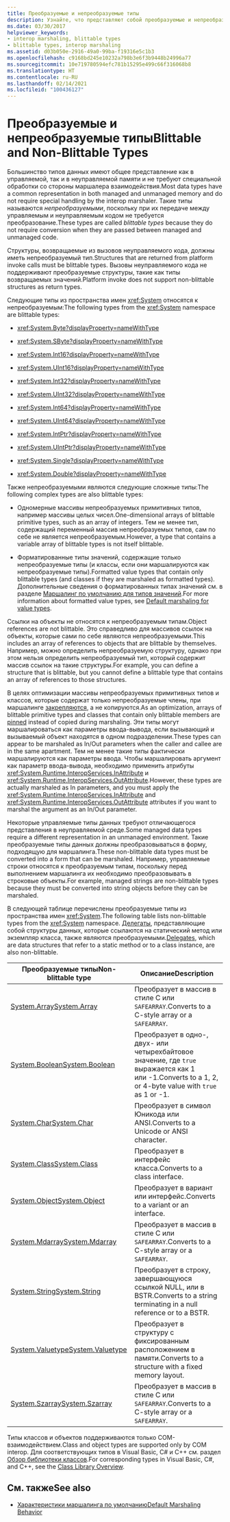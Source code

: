 ```yaml
---
title: Преобразуемые и непреобразуемые типы
description: Узнайте, что представляют собой преобразуемые и непреобразуемые типы. Преобразуемые типы данных одинаково представлены в управляемой и неуправляемой памяти и не требуют специальной обработки.
ms.date: 03/30/2017
helpviewer_keywords:
- interop marshaling, blittable types
- blittable types, interop marshaling
ms.assetid: d03b050e-2916-49a0-99ba-f19316e5c1b3
ms.openlocfilehash: c9168bd245e10232a798b3e6f3b9448b24996a77
ms.sourcegitcommit: 10e719780594efc781b15295e499c66f316068b8
ms.translationtype: HT
ms.contentlocale: ru-RU
ms.lasthandoff: 02/14/2021
ms.locfileid: "100436127"
---
```

# <a name="blittable-and-non-blittable-types"></a><span data-ttu-id="30038-104">Преобразуемые и непреобразуемые типы</span><span class="sxs-lookup"><span data-stu-id="30038-104">Blittable and Non-Blittable Types</span></span>

<span data-ttu-id="30038-105">Большинство типов данных имеют общее представление как в управляемой, так и в неуправляемой памяти и не требуют специальной обработки со стороны маршалера взаимодействия.</span><span class="sxs-lookup"><span data-stu-id="30038-105">Most data types have a common representation in both managed and unmanaged memory and do not require special handling by the interop marshaler.</span></span> <span data-ttu-id="30038-106">Такие типы называются *непреобразуемыми*, поскольку при их передаче между управляемым и неуправляемым кодом не требуется преобразование.</span><span class="sxs-lookup"><span data-stu-id="30038-106">These types are called *blittable types* because they do not require conversion when they are passed between managed and unmanaged code.</span></span>  
  
 <span data-ttu-id="30038-107">Структуры, возвращаемые из вызовов неуправляемого кода, должны иметь непреобразуемый тип.</span><span class="sxs-lookup"><span data-stu-id="30038-107">Structures that are returned from platform invoke calls must be blittable types.</span></span> <span data-ttu-id="30038-108">Вызовы неуправляемого кода не поддерживают преобразуемые структуры, такие как типы возвращаемых значений.</span><span class="sxs-lookup"><span data-stu-id="30038-108">Platform invoke does not support non-blittable structures as return types.</span></span>  
  
 <span data-ttu-id="30038-109">Следующие типы из пространства имен <xref:System> относятся к непреобразуемым:</span><span class="sxs-lookup"><span data-stu-id="30038-109">The following types from the <xref:System> namespace are blittable types:</span></span>  
  
- <xref:System.Byte?displayProperty=nameWithType>  
  
- <xref:System.SByte?displayProperty=nameWithType>  
  
- <xref:System.Int16?displayProperty=nameWithType>  
  
- <xref:System.UInt16?displayProperty=nameWithType>  
  
- <xref:System.Int32?displayProperty=nameWithType>  
  
- <xref:System.UInt32?displayProperty=nameWithType>  
  
- <xref:System.Int64?displayProperty=nameWithType>  
  
- <xref:System.UInt64?displayProperty=nameWithType>  
  
- <xref:System.IntPtr?displayProperty=nameWithType>  
  
- <xref:System.UIntPtr?displayProperty=nameWithType>  
  
- <xref:System.Single?displayProperty=nameWithType>  
  
- <xref:System.Double?displayProperty=nameWithType>  
  
 <span data-ttu-id="30038-110">Также непреобразуемыми являются следующие сложные типы:</span><span class="sxs-lookup"><span data-stu-id="30038-110">The following complex types are also blittable types:</span></span>  
  
- <span data-ttu-id="30038-111">Одномерные массивы непреобразуемых примитивных типов, например массивы целых чисел.</span><span class="sxs-lookup"><span data-stu-id="30038-111">One-dimensional arrays of blittable primitive types, such as an array of integers.</span></span> <span data-ttu-id="30038-112">Тем не менее тип, содержащий переменный массив непреобразуемых типов, сам по себе не является непреобразуемым.</span><span class="sxs-lookup"><span data-stu-id="30038-112">However, a type that contains a variable array of blittable types is not itself blittable.</span></span>
  
- <span data-ttu-id="30038-113">Форматированные типы значений, содержащие только непреобразуемые типы (и классы, если они маршалируются как непреобразуемые типы).</span><span class="sxs-lookup"><span data-stu-id="30038-113">Formatted value types that contain only blittable types (and classes if they are marshaled as formatted types).</span></span> <span data-ttu-id="30038-114">Дополнительные сведения о форматированных типах значений см. в разделе [Маршалинг по умолчанию для типов значений](default-marshaling-behavior.md#default-marshaling-for-value-types).</span><span class="sxs-lookup"><span data-stu-id="30038-114">For more information about formatted value types, see [Default marshaling for value types](default-marshaling-behavior.md#default-marshaling-for-value-types).</span></span>  
  
 <span data-ttu-id="30038-115">Ссылки на объекты не относятся к непреобразуемым типам.</span><span class="sxs-lookup"><span data-stu-id="30038-115">Object references are not blittable.</span></span> <span data-ttu-id="30038-116">Это справедливо для массивов ссылок на объекты, которые сами по себе являются непреобразуемыми.</span><span class="sxs-lookup"><span data-stu-id="30038-116">This includes an array of references to objects that are blittable by themselves.</span></span> <span data-ttu-id="30038-117">Например, можно определить непреобразуемую структуру, однако при этом нельзя определить непреобразуемый тип, который содержит массив ссылок на такие структуры.</span><span class="sxs-lookup"><span data-stu-id="30038-117">For example, you can define a structure that is blittable, but you cannot define a blittable type that contains an array of references to those structures.</span></span>  
  
 <span data-ttu-id="30038-118">В целях оптимизации массивы непреобразуемых примитивных типов и классов, которые содержат только непреобразуемые члены, при маршалинге [закрепляются](copying-and-pinning.md), а не копируются.</span><span class="sxs-lookup"><span data-stu-id="30038-118">As an optimization, arrays of blittable primitive types and classes that contain only blittable members are [pinned](copying-and-pinning.md) instead of copied during marshaling.</span></span> <span data-ttu-id="30038-119">Эти типы могут маршалироваться как параметры ввода-вывода, если вызывающий и вызываемый объект находятся в одном подразделении.</span><span class="sxs-lookup"><span data-stu-id="30038-119">These types can appear to be marshaled as In/Out parameters when the caller and callee are in the same apartment.</span></span> <span data-ttu-id="30038-120">Тем не менее такие типы фактически маршалируются как параметры ввода. Чтобы маршалировать аргумент как параметр ввода-вывода, необходимо применить атрибуты <xref:System.Runtime.InteropServices.InAttribute> и <xref:System.Runtime.InteropServices.OutAttribute>.</span><span class="sxs-lookup"><span data-stu-id="30038-120">However, these types are actually marshaled as In parameters, and you must apply the <xref:System.Runtime.InteropServices.InAttribute> and <xref:System.Runtime.InteropServices.OutAttribute> attributes if you want to marshal the argument as an In/Out parameter.</span></span>
  
 <span data-ttu-id="30038-121">Некоторые управляемые типы данных требуют отличающегося представления в неуправляемой среде.</span><span class="sxs-lookup"><span data-stu-id="30038-121">Some managed data types require a different representation in an unmanaged environment.</span></span> <span data-ttu-id="30038-122">Такие преобразуемые типы данных должны преобразовываться в форму, подходящую для маршалинга.</span><span class="sxs-lookup"><span data-stu-id="30038-122">These non-blittable data types must be converted into a form that can be marshaled.</span></span> <span data-ttu-id="30038-123">Например, управляемые строки относятся к преобразуемым типам, поскольку перед выполнением маршалинга их необходимо преобразовывать в строковые объекты.</span><span class="sxs-lookup"><span data-stu-id="30038-123">For example, managed strings are non-blittable types because they must be converted into string objects before they can be marshaled.</span></span>  
  
 <span data-ttu-id="30038-124">В следующей таблице перечислены преобразуемые типы из пространства имен <xref:System>.</span><span class="sxs-lookup"><span data-stu-id="30038-124">The following table lists non-blittable types from the <xref:System> namespace.</span></span> <span data-ttu-id="30038-125">[Делегаты](default-marshaling-behavior.md#default-marshaling-for-delegates), представляющие собой структуры данных, которые ссылаются на статический метод или экземпляр класса, также являются преобразуемыми.</span><span class="sxs-lookup"><span data-stu-id="30038-125">[Delegates](default-marshaling-behavior.md#default-marshaling-for-delegates), which are data structures that refer to a static method or to a class instance, are also non-blittable.</span></span>  
  
|<span data-ttu-id="30038-126">Преобразуемые типы</span><span class="sxs-lookup"><span data-stu-id="30038-126">Non-blittable type</span></span>|<span data-ttu-id="30038-127">Описание</span><span class="sxs-lookup"><span data-stu-id="30038-127">Description</span></span>|  
|-------------------------|-----------------|  
|[<span data-ttu-id="30038-128">System.Array</span><span class="sxs-lookup"><span data-stu-id="30038-128">System.Array</span></span>](default-marshaling-for-arrays.md)|<span data-ttu-id="30038-129">Преобразует в массив в стиле C или `SAFEARRAY`.</span><span class="sxs-lookup"><span data-stu-id="30038-129">Converts to a C-style array or a `SAFEARRAY`.</span></span>|  
|<span data-ttu-id="30038-130">[System.Boolean](/previous-versions/dotnet/netframework-4.0/t2t3725f(v=vs.100))</span><span class="sxs-lookup"><span data-stu-id="30038-130">[System.Boolean](/previous-versions/dotnet/netframework-4.0/t2t3725f(v=vs.100))</span></span>|<span data-ttu-id="30038-131">Преобразует в одно-, двух- или четырехбайтовое значение, где `true` выражается как 1 или -1.</span><span class="sxs-lookup"><span data-stu-id="30038-131">Converts to a 1, 2, or 4-byte value with `true` as 1 or -1.</span></span>|  
|<span data-ttu-id="30038-132">[System.Char](/previous-versions/dotnet/netframework-4.0/6tyybbf2(v=vs.100))</span><span class="sxs-lookup"><span data-stu-id="30038-132">[System.Char](/previous-versions/dotnet/netframework-4.0/6tyybbf2(v=vs.100))</span></span>|<span data-ttu-id="30038-133">Преобразует в символ Юникода или ANSI.</span><span class="sxs-lookup"><span data-stu-id="30038-133">Converts to a Unicode or ANSI character.</span></span>|  
|<span data-ttu-id="30038-134">[System.Class](/previous-versions/dotnet/netframework-4.0/s0968xy8(v=vs.100))</span><span class="sxs-lookup"><span data-stu-id="30038-134">[System.Class](/previous-versions/dotnet/netframework-4.0/s0968xy8(v=vs.100))</span></span>|<span data-ttu-id="30038-135">Преобразует в интерфейс класса.</span><span class="sxs-lookup"><span data-stu-id="30038-135">Converts to a class interface.</span></span>|  
|[<span data-ttu-id="30038-136">System.Object</span><span class="sxs-lookup"><span data-stu-id="30038-136">System.Object</span></span>](default-marshaling-for-objects.md)|<span data-ttu-id="30038-137">Преобразует в вариант или интерфейс.</span><span class="sxs-lookup"><span data-stu-id="30038-137">Converts to a variant or an interface.</span></span>|  
|[<span data-ttu-id="30038-138">System.Mdarray</span><span class="sxs-lookup"><span data-stu-id="30038-138">System.Mdarray</span></span>](default-marshaling-for-arrays.md)|<span data-ttu-id="30038-139">Преобразует в массив в стиле C или `SAFEARRAY`.</span><span class="sxs-lookup"><span data-stu-id="30038-139">Converts to a C-style array or a `SAFEARRAY`.</span></span>|  
|[<span data-ttu-id="30038-140">System.String</span><span class="sxs-lookup"><span data-stu-id="30038-140">System.String</span></span>](default-marshaling-for-strings.md)|<span data-ttu-id="30038-141">Преобразует в строку, завершающуюся ссылкой NULL, или в BSTR.</span><span class="sxs-lookup"><span data-stu-id="30038-141">Converts to a string terminating in a null reference or to a BSTR.</span></span>|  
|<span data-ttu-id="30038-142">[System.Valuetype](/previous-versions/dotnet/netframework-4.0/0t2cwe11(v=vs.100))</span><span class="sxs-lookup"><span data-stu-id="30038-142">[System.Valuetype](/previous-versions/dotnet/netframework-4.0/0t2cwe11(v=vs.100))</span></span>|<span data-ttu-id="30038-143">Преобразует в структуру с фиксированным расположением в памяти.</span><span class="sxs-lookup"><span data-stu-id="30038-143">Converts to a structure with a fixed memory layout.</span></span>|  
|[<span data-ttu-id="30038-144">System.Szarray</span><span class="sxs-lookup"><span data-stu-id="30038-144">System.Szarray</span></span>](default-marshaling-for-arrays.md)|<span data-ttu-id="30038-145">Преобразует в массив в стиле C или `SAFEARRAY`.</span><span class="sxs-lookup"><span data-stu-id="30038-145">Converts to a C-style array or a `SAFEARRAY`.</span></span>|  
  
 <span data-ttu-id="30038-146">Типы классов и объектов поддерживаются только COM-взаимодействием.</span><span class="sxs-lookup"><span data-stu-id="30038-146">Class and object types are supported only by COM interop.</span></span> <span data-ttu-id="30038-147">Для соответствующих типов в Visual Basic, C# и C++ см. раздел [Обзор библиотеки классов](../../standard/class-library-overview.md).</span><span class="sxs-lookup"><span data-stu-id="30038-147">For corresponding types in Visual Basic, C#, and C++, see the [Class Library Overview](../../standard/class-library-overview.md).</span></span>  
  
## <a name="see-also"></a><span data-ttu-id="30038-148">См. также</span><span class="sxs-lookup"><span data-stu-id="30038-148">See also</span></span>

- [<span data-ttu-id="30038-149">Характеристики маршалинга по умолчанию</span><span class="sxs-lookup"><span data-stu-id="30038-149">Default Marshaling Behavior</span></span>](default-marshaling-behavior.md)
